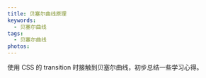```yaml
---
title: 贝塞尔曲线原理
keywords:
  - 贝塞尔曲线
tags:
  - 贝塞尔曲线
photos:
---
```


使用 CSS 的 transition 时接触到贝塞尔曲线，初步总结一些学习心得。

<!--more-->
